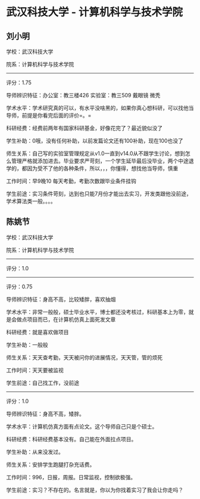 # 武汉科技大学 - 计算机科学与技术学院

## 刘小明

学校：武汉科技大学

院系：计算机科学与技术学院

* * *

评分：1.75

导师辨识特征：办公室：教三楼426
实验室：教三509
戴眼镜
微秃

学术水平：学术研究真的可以，有水平没啥黑的，如果你真心想科研，可以找他当导师，前提是你看完后面的评价=。=

科研经费：经费前两年有国家科研基金，好像花完了？最近貌似没了

学生补助：0哦，没有任何补助，以前发篇论文还有100补助，现在100也没了

师生关系：自己写的实验室管理规定从v1.0一直到v14.0从不跟学生讨论，想到怎么管理严格就添加进去。毕业要求严苛刻，一个学生延毕最后没毕业，两个中途退学的，都因为受不了他的各种条件，所以，，，你懂得，想找他当导师，慎重

工作时间：早9晚10 每天考勤，考勤次数跟毕业条件挂钩

学生前途：实习条件苛刻，达到也只能7月份才能出去实习，开发类跟他没前途，学术算法类一般。。。。

## 陈姚节

学校：武汉科技大学

院系：计算机科学与技术学院

* * *

评分：1.0

* * *

评分：0.75

导师辨识特征：身高不高，比较矮胖，喜欢抽烟

学术水平：非常一般般，硕士毕业水平，博士都还没考核过，科研基本上为零，就是会做点项目而已，在计算机仿真上面死发文章

科研经费：就是喜欢做项目

学生补助：一般般

师生关系：天天查考勤，天天被问你的进展情况，天天管，管的烦死

工作时间：天天要被监视

学生前途：自己找工作，没前途

* * *

评分：1.0

导师辨识特征：身高不高，矮胖。

学术水平：计算机仿真方面有点论文。这个导师自己只是个硕士。

科研经费：科研经费基本没有。自己能在外面拉点项目。

学生补助：从来没发过。

师生关系：安排学生跑腿打杂充话费。

工作时间：996，日报，周报。日常监视，控制欲极强。

学生前途：实习？不存在的。名言就是，你以为你找着实习了我会让你走吗？